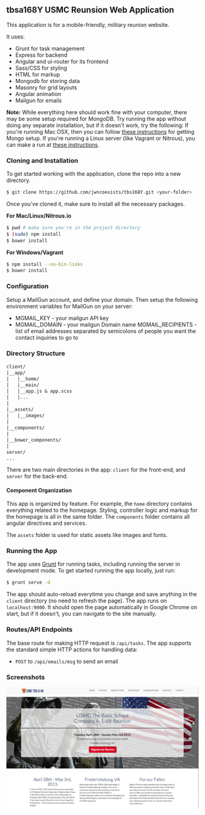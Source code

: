 ## tbsa168Y USMC Reunsion Web Application

This application is for a mobile-friendly, military reunion website.

It uses:

- Grunt for task management
- Express for backend
- Angular and ui-router for its frontend
- Sass/CSS for styling
- HTML for markup
- Mongodb for storing data
- Masonry for grid layouts
- Angular animation
- Mailgun for emails

__Note:__ While everything here should work fine with your computer, there may be some setup required for MongoDB. Try running the app without doing any separate installation, but if it doesn't work, try the following: If you're running Mac OSX, then you can follow [these instructions](http://docs.mongodb.org/manual/tutorial/install-mongodb-on-os-x/) for getting Mongo setup. If you're running a Linux server (like Vagrant or Nitrous), you can make a run at [these instructions](http://docs.mongodb.org/manual/tutorial/install-mongodb-on-ubuntu/).

### Cloning and Installation

To get started working with the application, clone the repo into a new directory.

```bash
$ git clone https://github.com/jwncoexists/tbs168Y.git <your-folder>
```

Once you've cloned it, make sure to install all the necessary packages.

__For Mac/Linux/Nitrous.io__

```bash
$ pwd # make sure you're in the project directory
$ (sudo) npm install
$ bower install
```

__For Windows/Vagrant__

```bash
$ npm install --no-bin-links
$ bower install
```
### Configuration
Setup a MailGun account, and define your domain.  Then setup the following
environment variables for MailGun on your server:

- MGMAIL_KEY - your mailgun API key
- MGMAIL_DOMAIN - your mailgun Domain name
  MGMAIL_RECIPIENTS - list of email addresses separated by semicolons of people you want the contact inquiries to go to

### Directory Structure

```
client/
|__app/
|   |__home/
|   |__main/
|   |__app.js & app.scss
|   |...
|
|__assets/
|   |__images/
|
|__components/
|
|__bower_components/
|
server/
...
```

There are two main directories in the app: `client` for the front-end, and `server` for the back-end.

#### Component Organization

This app is organized by feature. For example, the `home` directory contains everything related to the homepage. Styling, controller logic and markup for the homepage is all in the same folder.  The `components` folder contains all angular directives and services.

The `assets` folder is used for static assets like images and fonts.


### Running the App

The app uses [Grunt](http://gruntjs.com/) for running tasks, including running the server in development mode. To get started running the app locally, just run:

```bash
$ grunt serve -d
```

The app should auto-reload everytime you change and save anything
in the `client` directory (no need to refresh the page).
The app runs on `localhost:9000`. It should open the page automatically
in Google Chrome on start, but if it doesn't, you can navigate to the
site manually.


### Routes/API Endpoints

  The base route for making HTTP request is `/api/tasks`. The app supports the standard simple HTTP actions for handling data:

  - `POST` to `/api/emails/msg` to send an email


### Screenshots

  ![home page](/doc/home-page.png)
